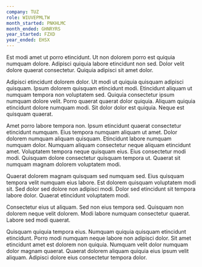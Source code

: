 ```yaml
---
company: TUZ
role: WIUVEPMLTW
month_started: PNKHLMC
month_ended: GHNRYRS
year_started: FZXD
year_ended: EHSX
---
```


Est modi amet ut porro etincidunt. Ut non dolorem porro est quiquia numquam dolore. Adipisci quiquia labore etincidunt non sed. Dolor velit dolore quaerat consectetur. Quiquia adipisci sit amet dolor.

Adipisci etincidunt dolorem dolor. Ut modi ut quiquia quisquam adipisci quisquam. Ipsum dolorem quisquam etincidunt modi. Etincidunt aliquam ut numquam tempora non voluptatem sed. Quiquia consectetur ipsum numquam dolore velit. Porro quaerat quaerat dolor quiquia. Aliquam quiquia etincidunt dolore numquam modi. Sit dolor dolor est quiquia. Neque est quisquam quaerat.

Amet porro labore tempora non. Ipsum etincidunt quaerat consectetur etincidunt numquam. Eius tempora numquam aliquam ut amet. Dolor dolorem numquam aliquam quisquam. Etincidunt labore numquam numquam dolor. Numquam aliquam consectetur neque aliquam etincidunt amet. Voluptatem tempora neque quisquam eius. Eius consectetur modi modi. Quisquam dolore consectetur quisquam tempora ut. Quaerat sit numquam magnam dolorem voluptatem modi.

Quaerat dolorem magnam quisquam sed numquam sed. Eius quisquam tempora velit numquam eius labore. Est dolorem quisquam voluptatem modi sit. Sed dolor sed dolore non adipisci modi. Dolor sed etincidunt sit tempora labore dolor. Quaerat etincidunt voluptatem modi.

Consectetur eius ut aliquam. Sed non eius tempora sed. Quisquam non dolorem neque velit dolorem. Modi labore numquam consectetur quaerat. Labore sed modi quaerat.

Quisquam quiquia tempora eius. Numquam quiquia quisquam etincidunt etincidunt. Porro modi numquam neque labore non adipisci dolor. Sit amet etincidunt amet est dolorem non quiquia. Numquam velit dolor numquam dolor magnam quaerat. Quaerat dolorem aliquam quiquia eius ipsum velit aliquam. Adipisci dolore eius consectetur tempora dolor.
    
